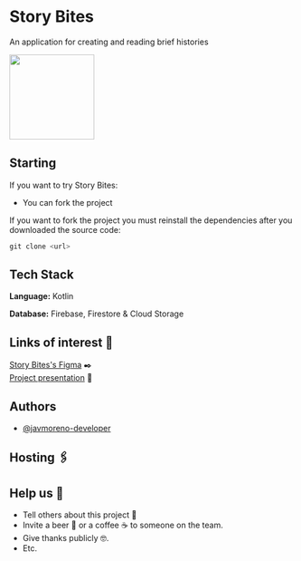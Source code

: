 
# Story Bites

An application for creating and reading brief histories


<img src="https://user-images.githubusercontent.com/55782974/224534593-f9872e77-a993-4f22-be5d-b55c4e768537.png" data-canonical-src="https://user-images.githubusercontent.com/55782974/224534593-f9872e77-a993-4f22-be5d-b55c4e768537.png" width="150" height="150" />

## Starting

If you want to try Story Bites:
- You can fork the project

If you want to fork the project you must reinstall the dependencies after you downloaded the source code:
```javascript
git clone <url>
```



## Tech Stack

**Language:** Kotlin

**Database:** Firebase, Firestore & Cloud Storage

## Links of interest 📖
[Story Bites's Figma](https://www.figma.com/file/YYROt9CAP2ckDrQdUL6oVs/Story-Bytes?node-id=0%3A1&t=7kICtmkWzEqKBpqY-0) ✒️\
[Project presentation](https://youtu.be/-Z_BUy1Q3tY) 💯

## Authors

- [@javmoreno-developer](https://github.com/javmoreno-developer)


## Hosting 🖇️

## Help us 🎁
* Tell others about this project 📢
* Invite a beer 🍺 or a coffee ☕ to someone on the team. 
* Give thanks publicly 🤓.
* Etc.
